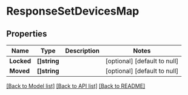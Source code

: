 # ResponseSetDevicesMap

## Properties
Name | Type | Description | Notes
------------ | ------------- | ------------- | -------------
**Locked** | **[]string** |  | [optional] [default to null]
**Moved** | **[]string** |  | [optional] [default to null]

[[Back to Model list]](../README.md#documentation-for-models) [[Back to API list]](../README.md#documentation-for-api-endpoints) [[Back to README]](../README.md)

